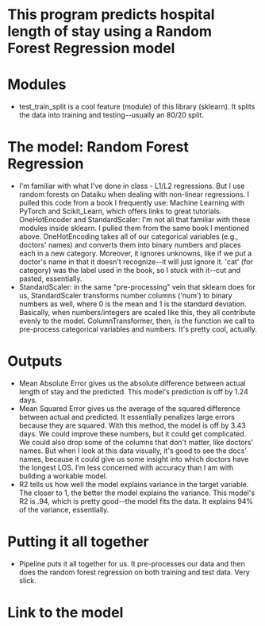 # This program predicts hospital length of stay using a Random Forest Regression model
# Modules 
- test_train_split is a cool feature (module) of this library (sklearn). It splits the data into training and testing--usually an 80/20 split.
# The model: Random Forest Regression
- I'm familiar with what I've done in class - L1/L2 regressions. But I use random forests on Dataiku when dealing with non-linear regressions. I pulled this code from a book I frequently use: Machine Learning with PyTorch and Scikit_Learn, which offers links to great tutorials.
OneHotEncoder and StandardScaler: I'm not all that familiar with these modules inside sklearn. I pulled them from the same book I mentioned above. OneHotEncoding takes all of our categorical variables (e.g., doctors' names) and converts them into binary numbers and places each in a new category. Moreover, it ignores unknowns, like if we put a doctor's name in that it doesn't recognize--it will just ignore it. 'cat' (for category) was the label used in the book, so I stuck with it--cut and pasted, essentially.
- StandardScaler: in the same "pre-processing" vein that sklearn does for us, StandardScaler transforms number columns ('num') to binary numbers as well, where 0 is the mean and 1 is the standard deviation. Basically, when numbers/integers are scaled like this, they all contribute evenly to the model. ColumnTransformer, then, is the function we call to pre-process categorical variables and numbers. It's pretty cool, actually.
# Outputs
- Mean Absolute Error gives us the absolute difference between actual length of stay and the predicted. This model's prediction is off by 1.24 days.
- Mean Squared Error gives us the average of the squared difference between actual and predicted. It essentially penalizes large errors because they are squared. With this method, the model is off by 3.43 days. We could improve these numbers, but it could get complicated. We could also drop some of the columns that don't matter, like doctors' names. But when I look at this data visually, it's good to see the docs' names, because it could give us some insight into which doctors have the longest LOS. I'm less concerned with accuracy than I am with building a workable model.
- R2 tells us how well the model explains variance in the target variable. The closer to 1, the better the model explains the variance. This model's R2 is .94, which is pretty good--the model fits the data. It explains 94% of the variance, essentially.
# Putting it all together
- Pipeline puts it all together for us. It pre-processes our data and then does the random forest regression on both training and test data. Very slick.
# Link to the model
